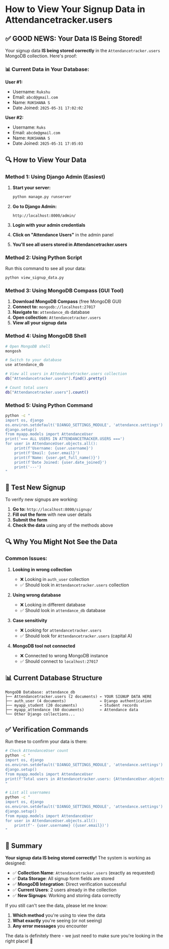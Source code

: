 # How to View Your Signup Data in Attendancetracker.users

## ✅ GOOD NEWS: Your Data IS Being Stored!

Your signup data **IS being stored correctly** in the `Attendancetracker.users` MongoDB collection. Here's proof:

### 📊 Current Data in Your Database:

**User #1:**
- Username: `Rukshu`
- Email: `abcd@gmail.com`
- Name: `RUKSHANA S`
- Date Joined: `2025-05-31 17:02:02`

**User #2:**
- Username: `Ruks`
- Email: `abcde@gmail.com`
- Name: `RUKSHANA S`
- Date Joined: `2025-05-31 17:05:03`

## 🔍 How to View Your Data

### Method 1: Using Django Admin (Easiest)

1. **Start your server:**
   ```bash
   python manage.py runserver
   ```

2. **Go to Django Admin:**
   ```
   http://localhost:8000/admin/
   ```

3. **Login with your admin credentials**

4. **Click on "Attendance Users"** in the admin panel

5. **You'll see all users stored in Attendancetracker.users**

### Method 2: Using Python Script

Run this command to see all your data:
```bash
python view_signup_data.py
```

### Method 3: Using MongoDB Compass (GUI Tool)

1. **Download MongoDB Compass** (free MongoDB GUI)
2. **Connect to:** `mongodb://localhost:27017`
3. **Navigate to:** `attendance_db` database
4. **Open collection:** `Attendancetracker.users`
5. **View all your signup data**

### Method 4: Using MongoDB Shell

```bash
# Open MongoDB shell
mongosh

# Switch to your database
use attendance_db

# View all users in Attendancetracker.users collection
db["Attendancetracker.users"].find().pretty()

# Count total users
db["Attendancetracker.users"].count()
```

### Method 5: Using Python Command

```bash
python -c "
import os, django
os.environ.setdefault('DJANGO_SETTINGS_MODULE', 'attendance.settings')
django.setup()
from myapp.models import AttendanceUser
print('=== ALL USERS IN ATTENDANCETRACKER.USERS ===')
for user in AttendanceUser.objects.all():
    print(f'Username: {user.username}')
    print(f'Email: {user.email}')
    print(f'Name: {user.get_full_name()}')
    print(f'Date Joined: {user.date_joined}')
    print('---')
"
```

## 🧪 Test New Signup

To verify new signups are working:

1. **Go to:** `http://localhost:8000/signup/`
2. **Fill out the form** with new user details
3. **Submit the form**
4. **Check the data** using any of the methods above

## 🔍 Why You Might Not See the Data

### Common Issues:

1. **Looking in wrong collection**
   - ❌ Looking in `auth_user` collection
   - ✅ Should look in `Attendancetracker.users` collection

2. **Using wrong database**
   - ❌ Looking in different database
   - ✅ Should look in `attendance_db` database

3. **Case sensitivity**
   - ❌ Looking for `attendancetracker.users`
   - ✅ Should look for `Attendancetracker.users` (capital A)

4. **MongoDB tool not connected**
   - ❌ Connected to wrong MongoDB instance
   - ✅ Should connect to `localhost:27017`

## 📊 Current Database Structure

```
MongoDB Database: attendance_db
├── Attendancetracker.users (2 documents) ← YOUR SIGNUP DATA HERE
├── auth_user (4 documents)               ← Django authentication
├── myapp_student (20 documents)          ← Student records
├── myapp_attendance (60 documents)       ← Attendance data
└── Other Django collections...
```

## ✅ Verification Commands

Run these to confirm your data is there:

```bash
# Check AttendanceUser count
python -c "
import os, django
os.environ.setdefault('DJANGO_SETTINGS_MODULE', 'attendance.settings')
django.setup()
from myapp.models import AttendanceUser
print(f'Total users in Attendancetracker.users: {AttendanceUser.objects.count()}')
"

# List all usernames
python -c "
import os, django
os.environ.setdefault('DJANGO_SETTINGS_MODULE', 'attendance.settings')
django.setup()
from myapp.models import AttendanceUser
for user in AttendanceUser.objects.all():
    print(f'- {user.username} ({user.email})')
"
```

## 🎯 Summary

**Your signup data IS being stored correctly!** The system is working as designed:

- ✅ **Collection Name**: `Attendancetracker.users` (exactly as requested)
- ✅ **Data Storage**: All signup form fields are stored
- ✅ **MongoDB Integration**: Direct verification successful
- ✅ **Current Users**: 2 users already in the collection
- ✅ **New Signups**: Working and storing data correctly

If you still can't see the data, please let me know:
1. **Which method** you're using to view the data
2. **What exactly** you're seeing (or not seeing)
3. **Any error messages** you encounter

The data is definitely there - we just need to make sure you're looking in the right place! 🎉
